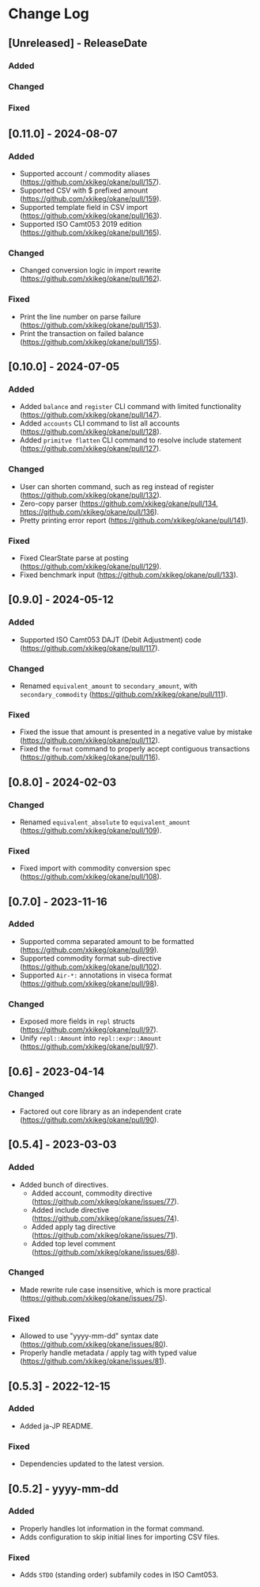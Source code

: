 # Change Log

## [Unreleased] - ReleaseDate

### Added

### Changed

### Fixed

## [0.11.0] - 2024-08-07

### Added

* Supported account / commodity aliases (https://github.com/xkikeg/okane/pull/157).
* Supported CSV with $ prefixed amount (https://github.com/xkikeg/okane/pull/159).
* Supported template field in CSV import (https://github.com/xkikeg/okane/pull/163).
* Supported ISO Camt053 2019 edition (https://github.com/xkikeg/okane/pull/165).

### Changed

* Changed conversion logic in import rewrite (https://github.com/xkikeg/okane/pull/162).

### Fixed

* Print the line number on parse failure (https://github.com/xkikeg/okane/pull/153).
* Print the transaction on failed balance (https://github.com/xkikeg/okane/pull/155).


## [0.10.0] - 2024-07-05

### Added

* Added `balance` and `register` CLI command with limited functionality (https://github.com/xkikeg/okane/pull/147).
* Added `accounts` CLI command to list all accounts (https://github.com/xkikeg/okane/pull/128).
* Added `primitve flatten` CLI command to resolve include statement (https://github.com/xkikeg/okane/pull/127).

### Changed

* User can shorten command, such as reg instead of register (https://github.com/xkikeg/okane/pull/132).
* Zero-copy parser (https://github.com/xkikeg/okane/pull/134, https://github.com/xkikeg/okane/pull/136).
* Pretty printing error report (https://github.com/xkikeg/okane/pull/141).

### Fixed

* Fixed ClearState parse at posting (https://github.com/xkikeg/okane/pull/129).
* Fixed benchmark input (https://github.com/xkikeg/okane/pull/133).

## [0.9.0] - 2024-05-12

### Added

* Supported ISO Camt053 DAJT (Debit Adjustment) code (https://github.com/xkikeg/okane/pull/117).

### Changed

* Renamed `equivalent_amount` to `secondary_amount`, with `secondary_commodity` (https://github.com/xkikeg/okane/pull/111).

### Fixed

* Fixed the issue that amount is presented in a negative value by mistake (https://github.com/xkikeg/okane/pull/112).
* Fixed the `format` command to properly accept contiguous transactions (https://github.com/xkikeg/okane/pull/116).

## [0.8.0] - 2024-02-03

### Changed

* Renamed `equivalent_absolute` to `equivalent_amount` (https://github.com/xkikeg/okane/pull/109).

### Fixed

* Fixed import with commodity conversion spec (https://github.com/xkikeg/okane/pull/108).

## [0.7.0] - 2023-11-16

### Added

* Supported comma separated amount to be formatted (https://github.com/xkikeg/okane/pull/99).
* Supported commodity format sub-directive (https://github.com/xkikeg/okane/pull/102).
* Supported `Air-*:` annotations in viseca format (https://github.com/xkikeg/okane/pull/98).

### Changed

* Exposed more fields in `repl` structs (https://github.com/xkikeg/okane/pull/97).
* Unify `repl::Amount` into `repl::expr::Amount` (https://github.com/xkikeg/okane/pull/97).

## [0.6] - 2023-04-14

### Changed

* Factored out core library as an independent crate (https://github.com/xkikeg/okane/pull/90).

## [0.5.4] - 2023-03-03

### Added

* Added bunch of directives.
    - Added account, commodity directive (https://github.com/xkikeg/okane/issues/77).
    - Added include directive (https://github.com/xkikeg/okane/issues/74).
    - Added apply tag directive (https://github.com/xkikeg/okane/issues/71).
    - Added top level comment (https://github.com/xkikeg/okane/issues/68).

### Changed

* Made rewrite rule case insensitive, which is more practical (https://github.com/xkikeg/okane/issues/75).

### Fixed

* Allowed to use "yyyy-mm-dd" syntax date (https://github.com/xkikeg/okane/issues/80).
* Properly handle metadata / apply tag with typed value (https://github.com/xkikeg/okane/issues/81).

## [0.5.3] - 2022-12-15
### Added
* Added ja-JP README.

### Fixed
* Dependencies updated to the latest version.

## [0.5.2] - yyyy-mm-dd

### Added
* Properly handles lot information in the format command.
* Adds configuration to skip initial lines for importing CSV files.

### Fixed
* Adds `STDO` (standing order) subfamily codes in ISO Camt053.
